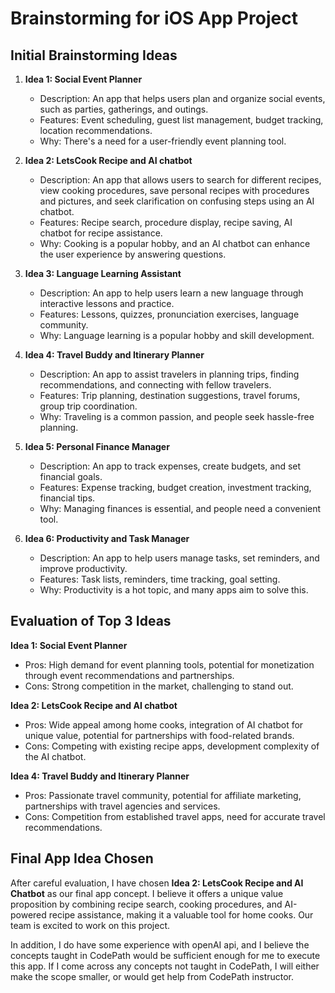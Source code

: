 # Brainstorming for iOS App Project

## Initial Brainstorming Ideas 

1. **Idea 1: Social Event Planner**
   - Description: An app that helps users plan and organize social events, such as parties, gatherings, and outings.
   - Features: Event scheduling, guest list management, budget tracking, location recommendations.
   - Why: There's a need for a user-friendly event planning tool.

2. **Idea 2: LetsCook Recipe and AI chatbot**
   - Description: An app that allows users to search for different recipes, view cooking procedures, save personal recipes with procedures and pictures, and seek clarification on confusing steps using an AI chatbot.
   - Features: Recipe search, procedure display, recipe saving, AI chatbot for recipe assistance.
   - Why: Cooking is a popular hobby, and an AI chatbot can enhance the user experience by answering questions.

3. **Idea 3: Language Learning Assistant**
   - Description: An app to help users learn a new language through interactive lessons and practice.
   - Features: Lessons, quizzes, pronunciation exercises, language community.
   - Why: Language learning is a popular hobby and skill development.

4. **Idea 4: Travel Buddy and Itinerary Planner**
   - Description: An app to assist travelers in planning trips, finding recommendations, and connecting with fellow travelers.
   - Features: Trip planning, destination suggestions, travel forums, group trip coordination.
   - Why: Traveling is a common passion, and people seek hassle-free planning.

5. **Idea 5: Personal Finance Manager**
   - Description: An app to track expenses, create budgets, and set financial goals.
   - Features: Expense tracking, budget creation, investment tracking, financial tips.
   - Why: Managing finances is essential, and people need a convenient tool.

6. **Idea 6: Productivity and Task Manager**
   - Description: An app to help users manage tasks, set reminders, and improve productivity.
   - Features: Task lists, reminders, time tracking, goal setting.
   - Why: Productivity is a hot topic, and many apps aim to solve this.

## Evaluation of Top 3 Ideas

**Idea 1: Social Event Planner**
- Pros: High demand for event planning tools, potential for monetization through event recommendations and partnerships.
- Cons: Strong competition in the market, challenging to stand out.

**Idea 2: LetsCook Recipe and AI chatbot**
- Pros: Wide appeal among home cooks, integration of AI chatbot for unique value, potential for partnerships with food-related brands.
- Cons: Competing with existing recipe apps, development complexity of the AI chatbot.

**Idea 4: Travel Buddy and Itinerary Planner**
- Pros: Passionate travel community, potential for affiliate marketing, partnerships with travel agencies and services.
- Cons: Competition from established travel apps, need for accurate travel recommendations.

## Final App Idea Chosen 

After careful evaluation, I have chosen **Idea 2: LetsCook Recipe and AI Chatbot** as our final app concept. 
I believe it offers a unique value proposition by combining recipe search, cooking procedures, and AI-powered recipe assistance, making 
it a valuable tool for home cooks. Our team is excited to work on this project.

In addition, I do have some experience with openAI api, and I believe the concepts taught in CodePath would be sufficient enough for me to execute this app.
If I come across any concepts not taught in CodePath, I will either make the scope smaller, or would get help from CodePath instructor. 
